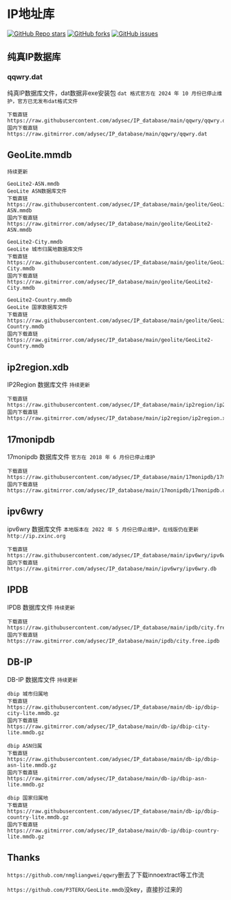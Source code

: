 # IP地址库
<a href="https://github.com/adysec/IP_database/stargazers"><img alt="GitHub Repo stars" src="https://img.shields.io/github/stars/adysec/IP_database?color=yellow&logo=riseup&logoColor=yellow&style=flat-square"></a>
<a href="https://github.com/adysec/IP_database/network/members"><img alt="GitHub forks" src="https://img.shields.io/github/forks/adysec/IP_database?color=orange&style=flat-square"></a>
<a href="https://github.com/adysec/IP_database/issues"><img alt="GitHub issues" src="https://img.shields.io/github/issues/adysec/IP_database?color=red&style=flat-square"></a>

## 纯真IP数据库
### qqwry.dat
纯真IP数据库文件，dat数据非exe安装包
`dat 格式官方在 2024 年 10 月份已停止维护，官方已无发布dat格式文件`
```
下载直链
https://raw.githubusercontent.com/adysec/IP_database/main/qqwry/qqwry.dat
国内下载直链
https://raw.gitmirror.com/adysec/IP_database/main/qqwry/qqwry.dat
```
## GeoLite.mmdb
`持续更新`
```
GeoLite2-ASN.mmdb
GeoLite ASN数据库文件
下载直链
https://raw.githubusercontent.com/adysec/IP_database/main/geolite/GeoLite2-ASN.mmdb
国内下载直链
https://raw.gitmirror.com/adysec/IP_database/main/geolite/GeoLite2-ASN.mmdb

GeoLite2-City.mmdb
GeoLite 城市归属地数据库文件
下载直链
https://raw.githubusercontent.com/adysec/IP_database/main/geolite/GeoLite2-City.mmdb
国内下载直链
https://raw.gitmirror.com/adysec/IP_database/main/geolite/GeoLite2-City.mmdb

GeoLite2-Country.mmdb
GeoLite 国家数据库文件
下载直链
https://raw.githubusercontent.com/adysec/IP_database/main/geolite/GeoLite2-Country.mmdb
国内下载直链
https://raw.gitmirror.com/adysec/IP_database/main/geolite/GeoLite2-Country.mmdb
```
## ip2region.xdb
IP2Region 数据库文件
`持续更新`
```
下载直链
https://raw.githubusercontent.com/adysec/IP_database/main/ip2region/ip2region.xdb
国内下载直链
https://raw.gitmirror.com/adysec/IP_database/main/ip2region/ip2region.xdb
```
## 17monipdb
17monipdb 数据库文件
`官方在 2018 年 6 月份已停止维护`
```
下载直链
https://raw.githubusercontent.com/adysec/IP_database/main/17monipdb/17monipdb.dat
国内下载直链
https://raw.gitmirror.com/adysec/IP_database/main/17monipdb/17monipdb.dat
```
## ipv6wry
ipv6wry 数据库文件
`本地版本在 2022 年 5 月份已停止维护，在线版仍在更新 http://ip.zxinc.org`
```
下载直链
https://raw.githubusercontent.com/adysec/IP_database/main/ipv6wry/ipv6wry.db
国内下载直链
https://raw.gitmirror.com/adysec/IP_database/main/ipv6wry/ipv6wry.db
```
## IPDB
IPDB 数据库文件
`持续更新`
```
下载直链
https://raw.githubusercontent.com/adysec/IP_database/main/ipdb/city.free.ipdb
国内下载直链
https://raw.gitmirror.com/adysec/IP_database/main/ipdb/city.free.ipdb
```
## DB-IP
DB-IP 数据库文件
`持续更新`
```
dbip 城市归属地
下载直链
https://raw.githubusercontent.com/adysec/IP_database/main/db-ip/dbip-city-lite.mmdb.gz
国内下载直链
https://raw.gitmirror.com/adysec/IP_database/main/db-ip/dbip-city-lite.mmdb.gz

dbip ASN归属
下载直链
https://raw.githubusercontent.com/adysec/IP_database/main/db-ip/dbip-asn-lite.mmdb.gz
国内下载直链
https://raw.gitmirror.com/adysec/IP_database/main/db-ip/dbip-asn-lite.mmdb.gz

dbip 国家归属地
下载直链
https://raw.githubusercontent.com/adysec/IP_database/main/db-ip/dbip-country-lite.mmdb.gz
国内下载直链
https://raw.gitmirror.com/adysec/IP_database/main/db-ip/dbip-country-lite.mmdb.gz
```
## Thanks
`https://github.com/nmgliangwei/qqwry`删去了下载innoextract等工作流

`https://github.com/P3TERX/GeoLite.mmdb`没key，直接抄过来的
